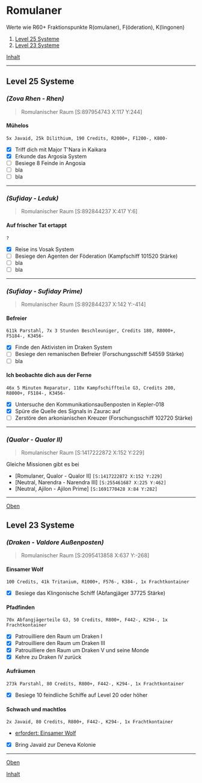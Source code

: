 # Romulaner

Werte wie R60+ Fraktionspunkte R(omulaner), F(öderation), K(lingonen)

1. [Level 25 Systeme](mRomulaner.md#level-25-systeme)
2. [Level 23 Systeme](mRomulaner.md#level-23-systeme)

[Inhalt](README.md#inhalt)

---

## Level 25 Systeme

### _**(Zova Rhen - Rhen)**_
> Romulanischer Raum [S:897954743 X:117 Y:244]

#### Mühelos
`5x Javaid, 25k Dilithium, 190 Credits, R2000+, F1200-, K800-`
- [x] Triff dich mit Major T'Nara in Kaikara
- [x] Erkunde das Argosia System
- [ ] Besiege 8 Feinde in Angosia
- [ ] bla
- [ ] bla

---

### _**(Sufiday - Leduk)**_
> Romulanischer Raum [S:892844237 X:417 Y:6]

#### Auf frischer Tat ertappt
`?`
- [x] Reise ins Vosak System
- [ ] Besiege den Agenten der Föderation (Kampfschiff 101520 Stärke)
- [ ] bla
- [ ] bla

---

### _**(Sufiday - Sufiday Prime)**_
> Romulanischer Raum [S:892844237 X:142 Y:-414]

#### Befreier
`611k Parstahl, 7x 3 Stunden Beschleuniger, Credits 180, R8000+, F5184-, K3456-`
- [x] Finde den Aktivisten im Draken System
- [ ] Besiege den remanischen Befreier (Forschungsschiff 54559 Stärke)
- [ ] bla

#### Ich beobachte dich aus der Ferne
`46x 5 Minuten Reparatur, 110x Kampfschiffteile G3, Credits 200, R8000+, F5184-, K3456-`
- [x] Untersuche den Kommunikationsaußenposten in Kepler-018
- [x] Spüre die Quelle des Signals in Zaurac auf
- [ ] Zerstöre den arkonianischen Kreuzer (Forschungsschiff 102720 Stärke)

---

### _**(Qualor - Qualor II)**_
> Romulanischer Raum [S:1417222872 X:152 Y:229]

Gleiche Missionen gibt es bei 
- [Romulaner, Qualor - Qualor II] `[S:1417222872 X:152 Y:229]`
- [Neutral, Narendra - Narendra III] `[S:255461687 X:225 Y:462]`
- [Neutral, Ajilon - Ajilon Prime] `[S:1691770428 X:84 Y:282]`

---
[Oben](#romulaner)


## Level 23 Systeme

### _**(Draken - Valdore Außenposten)**_
> Romulanischer Raum [S:2095413858 X:637 Y:-268]

#### Einsamer Wolf
`100 Credits, 41k Tritanium, R1000+, F576-, K384-, 1x Frachtkontainer`
- [x] Besiege das Klingonische Schiff (Abfangjäger 37725 Stärke)

#### Pfadfinden
`70x Abfangjägerteile G3, 50 Credits, R800+, F442-, K294-, 1x Frachtkontainer`
- [x] Patrouilliere den Raum um Draken I
- [x] Patrouilliere den Raum um Draken III
- [x] Patrouilliere den Raum um Draken V und seine Monde
- [x] Kehre zu Draken IV zurück

#### Aufräumen
`273k Parstahl, 80 Credits, R800+, F442-, K294-, 1x Frachtkontainer`
- [x] Besiege 10 feindliche Schiffe auf Level 20 oder höher

#### Schwach und machtlos
`2x Javaid, 80 Credits, R800+, F442-, K294-, 1x Frachtkontainer`
- [erfordert: Einsamer Wolf](#einsamer-wolf)
- [x] Bring Javaid zur Deneva Kolonie
  
---
[Oben](#romulaner)

[Inhalt](README.md#inhalt)
